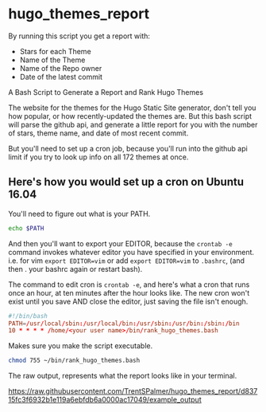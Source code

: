 # hugo_themes_report
By running this script you get a report with:
* Stars for each Theme
* Name of the Theme
* Name of the Repo owner
* Date of the latest commit  

A Bash Script to Generate a Report and Rank Hugo Themes

The website for the themes for the Hugo Static Site
generator, don't tell you how popular, or how recently-updated
the themes are. But this bash script will parse the github
api, and generate a little report for you with the
number of stars, theme name, and date of most recent
commit.

But you'll need to set up a cron job, because you'll
run into the github api limit if you try to look up
info on all 172 themes at once.

## Here's how you would set up a cron on Ubuntu 16.04
You'll need to figure out what is your PATH.
```bash
echo $PATH
```
And then you'll want to export your EDITOR, because
the `crontab -e` command invokes whatever editor
you have specified in your environment. i.e. for
vim `export EDITOR=vim` or add `export EDITOR=vim`
to `.bashrc`, (and then . your bashrc again or
restart bash).

The command to edit cron is `crontab -e`, and here's 
what a cron that runs once an hour, at ten minutes
after the hour looks like. The new cron won't exist until
you save AND close the editor, just saving the file isn't enough.

```conf
#!/bin/bash
PATH=/usr/local/sbin:/usr/local/bin:/usr/sbin:/usr/bin:/sbin:/bin
10 * * * * /home/<your user name>/bin/rank_hugo_themes.bash
```

Makes sure you make the script executable.

```bash
chmod 755 ~/bin/rank_hugo_themes.bash
```

The raw output, represents what the report looks like in your terminal.

https://raw.githubusercontent.com/TrentSPalmer/hugo_themes_report/d83715fc3f6932b1e119a6ebfdb6a0000ac17049/example_output
